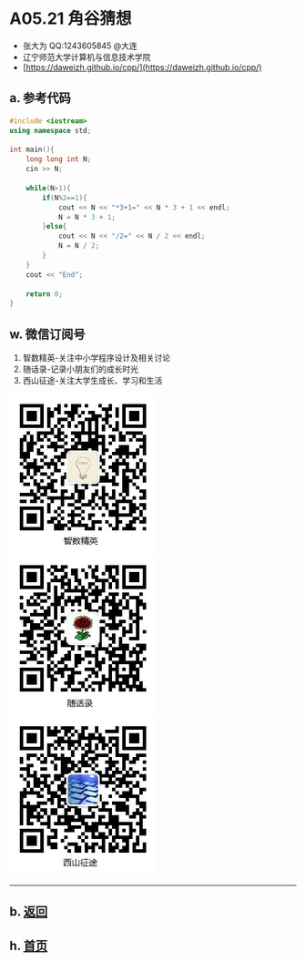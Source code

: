 # A05.21 角谷猜想 

- 张大为 QQ:1243605845 @大连
- 辽宁师范大学计算机与信息技术学院
- [https://daweizh.github.io/cpp/](https://daweizh.github.io/cpp/) 

## a. 参考代码

~~~cpp
#include <iostream>
using namespace std;

int main(){
    long long int N;
    cin >> N;
    
    while(N>1){
        if(N%2==1){
            cout << N << "*3+1=" << N * 3 + 1 << endl;
            N = N * 3 + 1;
        }else{
            cout << N << "/2=" << N / 2 << endl;
            N = N / 2; 
        } 
    }
    cout << "End";
    
    return 0;   
} 
~~~


## w. 微信订阅号

1. 智数精英-关注中小学程序设计及相关讨论
2. 随话录-记录小朋友们的成长时光
2. 西山征途-关注大学生成长、学习和生活

![欢迎关注“智数精英”订阅号](../../assets/me/img/idea8.jpg)
![欢迎关注“随话录”订阅号](../../assets/me/img/shl8.jpg)
![欢迎关注“西山征途”订阅号](../../assets/me/img/xszt8.jpg)

----------

## b. [返回](../)
    
## h. [首页](../../)

 